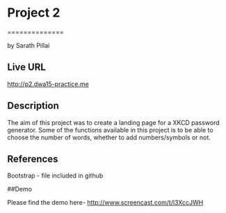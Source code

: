 # Project 2
==============

by Sarath Pillai


## Live URL

http://p2.dwa15-practice.me

## Description

The aim of this project was to create a landing page for a XKCD password generator. Some of the functions available in this project is to be able to choose the number of words, whether to add numbers/symbols or not. 

## References

Bootstrap - file included in github

##Demo

Please find the demo here- http://www.screencast.com/t/l3XccJWH
